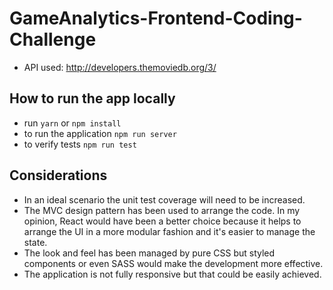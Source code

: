 # GameAnalytics-Frontend-Coding-Challenge

- API used: http://developers.themoviedb.org/3/

## How to run the app locally

- run `yarn` or `npm install`
- to run the application `npm run server`
- to verify tests `npm run test`

## Considerations

-	In an ideal scenario the unit test coverage will need to be increased.
-	The MVC design pattern has been used to arrange the code. In my opinion, React would have been a better choice because it helps to arrange the UI in a more modular fashion and it's easier to manage the state.
-	The look and feel has been managed by pure CSS but styled components or even SASS would make the development more effective.
- The application is not fully responsive but that could be easily achieved.



